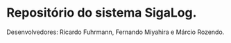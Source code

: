 # Repositório do sistema SigaLog.
Desenvolvedores: Ricardo Fuhrmann, Fernando Miyahira e Márcio Rozendo.